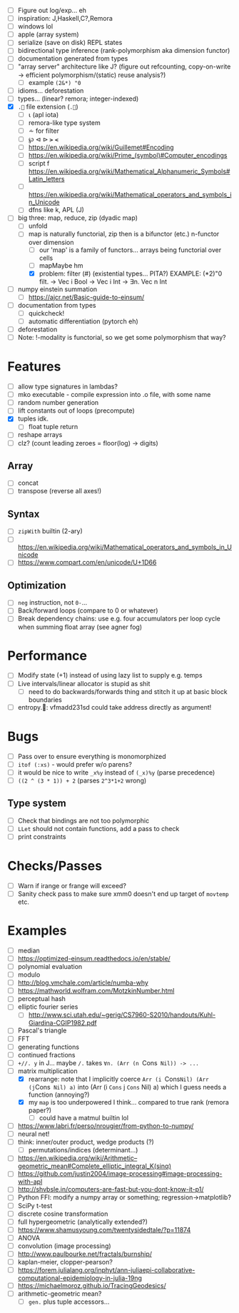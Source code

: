 - [ ] Figure out log/exp... eh
- [ ] inspiration: J,Haskell,C?,Remora
- [ ] windows lol
- [ ] apple (array system)
- [ ] serialize (save on disk) REPL states
- [ ] bidirectional type inference (rank-polymorphism aka dimension functor)
- [ ] documentation generated from types
- [ ] "array server" architecture like J? (figure out refcounting, copy-on-write -> efficient polymorphism/(static) reuse analysis?)
  - [ ] example `(2&*) "0`
- [ ] idioms... deforestation
- [ ] types... (linear? remora; integer-indexed)
- [x] `.🍎` file extension (`.🍏`)
  - [ ] ⍳ (apl iota)
  - [ ] remora-like type system
  - [ ] ⩪ for filter
  - [ ] ℘ ⊲ ⊳ ⪫ ⪪
  - [ ] https://en.wikipedia.org/wiki/Guillemet#Encoding
  - [ ] https://en.wikipedia.org/wiki/Prime_(symbol)#Computer_encodings
  - [ ] script f https://en.wikipedia.org/wiki/Mathematical_Alphanumeric_Symbols#Latin_letters
  - [ ] https://en.wikipedia.org/wiki/Mathematical_operators_and_symbols_in_Unicode
  - [ ] dfns like k, APL (J)
- [ ] big three: map, reduce, zip (dyadic map)
  - [ ] unfold
  - [ ] map is naturally functorial, zip then is a bifunctor (etc.) n-functor
    over dimension
    - [ ] our 'map' is a family of functors... arrays being functorial over
      cells
    - [ ] mapMaybe hm
    - [x] problem: filter (#) (existential types... PITA?)
    EXAMPLE: (*2)"0
    filt. -> Vec i Bool -> Vec i Int -> ∃n. Vec n Int

- [ ] numpy einstein summation
  - [ ] https://ajcr.net/Basic-guide-to-einsum/
- [ ] documentation from types
  - [ ] quickcheck!
  - [ ] automatic differentiation (pytorch eh)
- [ ] deforestation
- [ ] Note: !-modality is functorial, so we get some polymorphism that way?
# Features
- [ ] allow type signatures in lambdas?
- [ ] mko executable - compile expression into .o file, with some name
- [ ] random number generation
- [ ] lift constants out of loops (precompute)
- [x] tuples idk.
  - [ ] float tuple return
- [ ] reshape arrays
- [ ] clz? (count leading zeroes = floor(log) -> digits)
## Array
- [ ] concat
- [ ] transpose (reverse all axes!)
## Syntax
- [ ] `zipWith` builtin (2-ary)
- [ ] https://en.wikipedia.org/wiki/Mathematical_operators_and_symbols_in_Unicode
- [ ] https://www.compart.com/en/unicode/U+1D66
## Optimization
- [ ] `neg` instruction, not `0-`...
- [ ] Back/forward loops (compare to 0 or whatever)
- [ ] Break dependency chains: use e.g. four accumulators per loop cycle when
  summing float array (see agner fog)
# Performance
- [ ] Modify state (+1) instead of using lazy list to supply e.g. temps
- [ ] Live intervals/linear allocator is stupid as shit
  - [ ] need to do backwards/forwards thing and stitch it up at basic block
    boundaries
- [ ] entropy.🍏: vfmadd231sd could take address directly as argument!
# Bugs
- [ ] Pass over to ensure everything is monomorphized
- [ ] `itof (:xs)` - would prefer w/o parens?
- [ ] it would be nice to write `_x%y` instead of `(_x)%y` (parse precedence)
- [ ] `((2 ^ (3 * 1)) + 2` (parses `2^3*1+2` wrong)
## Type system
- [ ] Check that bindings are not too polymorphic
- [ ] `LLet` should not contain functions, add a pass to check
- [ ] print constraints
# Checks/Passes
- [ ] Warn if irange or frange will exceed?
- [ ] Sanity check pass to make sure xmm0 doesn't end up target of `movtemp` etc.
# Examples
- [ ] median
- [ ] https://optimized-einsum.readthedocs.io/en/stable/
- [ ] polynomial evaluation
- [ ] modulo
- [ ] http://blog.vmchale.com/article/numba-why
- [ ] https://mathworld.wolfram.com/MotzkinNumber.html
- [ ] perceptual hash
- [ ] elliptic fourier series
  - [ ] http://www.sci.utah.edu/~gerig/CS7960-S2010/handouts/Kuhl-Giardina-CGIP1982.pdf
- [ ] Pascal's triangle
- [ ] FFT
- [ ] generating functions
- [ ] continued fractions
- [ ] `+//. y` in J... maybe `/.` takes `∀n. (Arr (n `Cons` Nil)) -> ...`
- [ ] matrix multiplication
  - [x] rearrange: note that I implicitly coerce
  `Arr (i `Cons` Nil) (Arr (j `Cons` Nil) a)` into (Arr (i `Cons` j `Cons` Nil) a)
  which I guess needs a function (annoying?)
  - [x] my `map` is too underpowered I think... compared to true rank (remora
    paper?)
    - [ ] could have a matmul builtin lol
- [ ] https://www.labri.fr/perso/nrougier/from-python-to-numpy/
- [ ] neural net!
- [ ] think: inner/outer product, wedge products (?)
  - [ ] permutations/indices (determinant...)
- [ ] https://en.wikipedia.org/wiki/Arithmetic–geometric_mean#Complete_elliptic_integral_K(sinα)
- [ ] https://github.com/justin2004/image-processing#image-processing-with-apl
- [ ] http://shvbsle.in/computers-are-fast-but-you-dont-know-it-p1/
- [ ] Python FFI: modify a numpy array or something; regression->matplotlib?
- [ ] SciPy t-test
- [ ] discrete cosine transformation
- [ ] full hypergeometric (analytically extended?)
- [ ] https://www.shamusyoung.com/twentysidedtale/?p=11874
- [ ] ANOVA
- [ ] convolution (image processing)
- [ ] http://www.paulbourke.net/fractals/burnship/
- [ ] kaplan-meier, clopper-pearson?
- [ ] https://forem.julialang.org/inphyt/ann-juliaepi-collaborative-computational-epidemiology-in-julia-19ng
- [ ] https://michaelmoroz.github.io/TracingGeodesics/
- [ ] arithmetic-geometric mean?
  - [ ] `gen.` plus tuple accessors...
